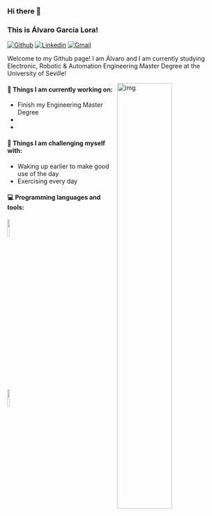 ### Hi there 👋 
### This is Álvaro García Lora!

[![Github](https://img.shields.io/badge/-Github-000?style=flat&logo=Github&logoColor=white)](https://github.com/aglora)
[![Linkedin](https://img.shields.io/badge/-LinkedIn-blue?style=flat&logo=Linkedin&logoColor=white)](https://www.linkedin.com/in/alvaro-garcia-lora/)
[![Gmail](https://img.shields.io/badge/-Gmail-c14438?style=flat&logo=Gmail&logoColor=white)](mailto:alvarog4lora@gmail.com)

Welcome to my Github page! I am Álvaro and I am currently studying Electronic, Robotic & Automation Engineering Master Degree at the University of Seville!  

<img align="right" alt="img" src="https://github.com/aglora.jpg" width="50%" height="auto" />


#### 🌱 Things I am currently working on: 
- Finish my Engineering Master Degree  
- 
- 

#### :muscle: Things I am challenging myself with:
- Waking up earlier to make good use of the day
- Exercising every day

#### :computer: Programming languages and tools: 
<p>

<code><img width="10%" src="https://www.vectorlogo.zone/logos/python/python-ar21.svg"></code>
<br />
<code><img width="10%" src="https://www.vectorlogo.zone/logos/git-scm/git-scm-ar21.svg"></code>
</p>
